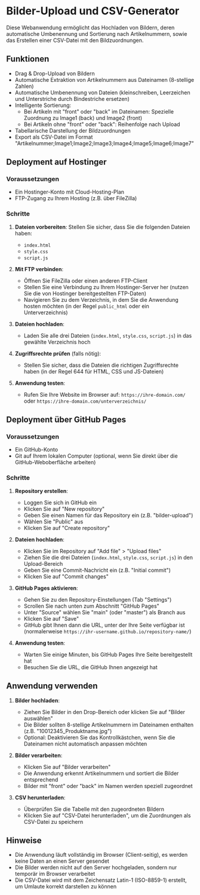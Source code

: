 # Bilder-Upload und CSV-Generator

Diese Webanwendung ermöglicht das Hochladen von Bildern, deren automatische Umbenennung und Sortierung nach Artikelnummern, sowie das Erstellen einer CSV-Datei mit den Bildzuordnungen.

## Funktionen

- Drag & Drop-Upload von Bildern
- Automatische Extraktion von Artikelnummern aus Dateinamen (8-stellige Zahlen)
- Automatische Umbenennung von Dateien (kleinschreiben, Leerzeichen und Unterstriche durch Bindestriche ersetzen)
- Intelligente Sortierung:
  - Bei Artikeln mit "front" oder "back" im Dateinamen: Spezielle Zuordnung zu Image1 (back) und Image2 (front)
  - Bei Artikeln ohne "front" oder "back": Reihenfolge nach Upload
- Tabellarische Darstellung der Bildzuordnungen
- Export als CSV-Datei im Format "Artikelnummer;Image1;Image2;Image3;Image4;Image5;Image6;Image7"

## Deployment auf Hostinger

### Voraussetzungen
- Ein Hostinger-Konto mit Cloud-Hosting-Plan
- FTP-Zugang zu Ihrem Hosting (z.B. über FileZilla)

### Schritte

1. **Dateien vorbereiten**: Stellen Sie sicher, dass Sie die folgenden Dateien haben:
   - `index.html`
   - `style.css`
   - `script.js`

2. **Mit FTP verbinden**:
   - Öffnen Sie FileZilla oder einen anderen FTP-Client
   - Stellen Sie eine Verbindung zu Ihrem Hostinger-Server her (nutzen Sie die von Hostinger bereitgestellten FTP-Daten)
   - Navigieren Sie zu dem Verzeichnis, in dem Sie die Anwendung hosten möchten (in der Regel `public_html` oder ein Unterverzeichnis)

3. **Dateien hochladen**:
   - Laden Sie alle drei Dateien (`index.html`, `style.css`, `script.js`) in das gewählte Verzeichnis hoch

4. **Zugriffsrechte prüfen** (falls nötig):
   - Stellen Sie sicher, dass die Dateien die richtigen Zugriffsrechte haben (in der Regel 644 für HTML, CSS und JS-Dateien)

5. **Anwendung testen**:
   - Rufen Sie Ihre Website im Browser auf: `https://ihre-domain.com/` oder `https://ihre-domain.com/unterverzeichnis/`

## Deployment über GitHub Pages

### Voraussetzungen
- Ein GitHub-Konto
- Git auf Ihrem lokalen Computer (optional, wenn Sie direkt über die GitHub-Weboberfläche arbeiten)

### Schritte

1. **Repository erstellen**:
   - Loggen Sie sich in GitHub ein
   - Klicken Sie auf "New repository"
   - Geben Sie einen Namen für das Repository ein (z.B. "bilder-upload")
   - Wählen Sie "Public" aus
   - Klicken Sie auf "Create repository"

2. **Dateien hochladen**:
   - Klicken Sie im Repository auf "Add file" > "Upload files"
   - Ziehen Sie die drei Dateien (`index.html`, `style.css`, `script.js`) in den Upload-Bereich
   - Geben Sie eine Commit-Nachricht ein (z.B. "Initial commit")
   - Klicken Sie auf "Commit changes"

3. **GitHub Pages aktivieren**:
   - Gehen Sie zu den Repository-Einstellungen (Tab "Settings")
   - Scrollen Sie nach unten zum Abschnitt "GitHub Pages"
   - Unter "Source" wählen Sie "main" (oder "master") als Branch aus
   - Klicken Sie auf "Save"
   - GitHub gibt Ihnen dann die URL, unter der Ihre Seite verfügbar ist (normalerweise `https://ihr-username.github.io/repository-name/`)

4. **Anwendung testen**:
   - Warten Sie einige Minuten, bis GitHub Pages Ihre Seite bereitgestellt hat
   - Besuchen Sie die URL, die GitHub Ihnen angezeigt hat

## Anwendung verwenden

1. **Bilder hochladen**:
   - Ziehen Sie Bilder in den Drop-Bereich oder klicken Sie auf "Bilder auswählen"
   - Die Bilder sollten 8-stellige Artikelnummern im Dateinamen enthalten (z.B. "10012345_Produktname.jpg")
   - Optional: Deaktivieren Sie das Kontrollkästchen, wenn Sie die Dateinamen nicht automatisch anpassen möchten

2. **Bilder verarbeiten**:
   - Klicken Sie auf "Bilder verarbeiten"
   - Die Anwendung erkennt Artikelnummern und sortiert die Bilder entsprechend
   - Bilder mit "front" oder "back" im Namen werden speziell zugeordnet

3. **CSV herunterladen**:
   - Überprüfen Sie die Tabelle mit den zugeordneten Bildern
   - Klicken Sie auf "CSV-Datei herunterladen", um die Zuordnungen als CSV-Datei zu speichern

## Hinweise

- Die Anwendung läuft vollständig im Browser (Client-seitig), es werden keine Daten an einen Server gesendet
- Die Bilder werden nicht auf den Server hochgeladen, sondern nur temporär im Browser verarbeitet
- Die CSV-Datei wird mit dem Zeichensatz Latin-1 (ISO-8859-1) erstellt, um Umlaute korrekt darstellen zu können
